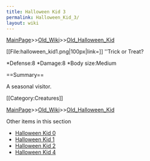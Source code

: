 ```yaml
---
title: Halloween Kid 3
permalink: Halloween_Kid_3/
layout: wiki
---
```


[MainPage](/keeperrl_wiki/ "wikilink")>>[Old_Wiki](/keeperrl_wiki/Old_Wiki "wikilink")>>[Old_Halloween_Kid](/keeperrl_wiki/Old_Halloween_Kid "wikilink")

[[File:halloween_kid1.png|100px|link=]] ''Trick or Treat?

*Defense:8
*Damage:8
*Body size:Medium

==Summary==

A seasonal visitor.

[[Category:Creatures]]

[MainPage](/keeperrl_wiki/ "wikilink")>>[Old_Wiki](/keeperrl_wiki/Old_Wiki "wikilink")>>[Old_Halloween_Kid](/keeperrl_wiki/Old_Halloween_Kid "wikilink")

Other items in this section
-    [Halloween Kid 0](/keeperrl_wiki/Halloween_Kid_0 "wikilink")
-    [Halloween Kid 1](/keeperrl_wiki/Halloween_Kid_1 "wikilink")
-    [Halloween Kid 2](/keeperrl_wiki/Halloween_Kid_2 "wikilink")
-    [Halloween Kid 4](/keeperrl_wiki/Halloween_Kid_4 "wikilink")
